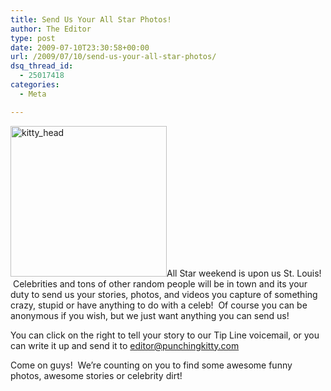 ```yaml
---
title: Send Us Your All Star Photos!
author: The Editor
type: post
date: 2009-07-10T23:30:58+00:00
url: /2009/07/10/send-us-your-all-star-photos/
dsq_thread_id:
  - 25017418
categories:
  - Meta

---
```

[<img class="alignright size-full wp-image-844" title="kitty_head" src="http://punchingkitty.com/wp-content/uploads/2009/07/kitty_head.jpg" alt="kitty_head" width="250" height="241" />][1]All Star weekend is upon us St. Louis!  Celebrities and tons of other random people will be in town and its your duty to send us your stories, photos, and videos you capture of something crazy, stupid or have anything to do with a celeb!  Of course you can be anonymous if you wish, but we just want anything you can send us!

You can click on the right to tell your story to our Tip Line voicemail, or you can write it up and send it to [editor@punchingkitty.com][2]

Come on guys!  We&#8217;re counting on you to find some awesome funny photos, awesome stories or celebrity dirt!

 [1]: http://punchingkitty.com/wp-content/uploads/2009/07/kitty_head.jpg
 [2]: mailto:&#101;&#100;&#105;&#116;&#111;&#114;&#064;&#112;&#117;&#110;&#099;&#104;&#105;&#110;&#103;&#107;&#105;&#116;&#116;&#121;&#046;&#099;&#111;&#109;